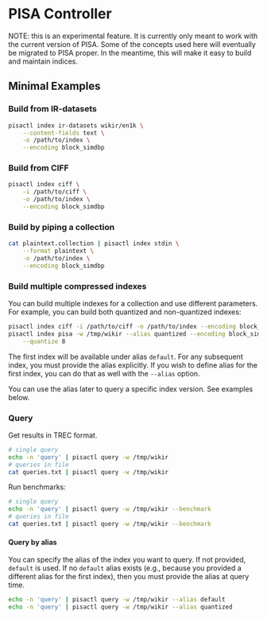 # PISA Controller

NOTE: this is an experimental feature. It is currently only meant to
work with the current version of PISA. Some of the concepts used here
will eventually be migrated to PISA proper. In the meantime, this will
make it easy to build and maintain indices.

## Minimal Examples

### Build from IR-datasets

```sh
pisactl index ir-datasets wikir/en1k \
    --content-fields text \
    -o /path/to/index \
    --encoding block_simdbp
```

### Build from CIFF

```sh
pisactl index ciff \
    -i /path/to/ciff \
    -o /path/to/index \
    --encoding block_simdbp
```

### Build by piping a collection

```sh
cat plaintext.collection | pisactl index stdin \
    --format plaintext \
    -o /path/to/index \
    --encoding block_simdbp
```

### Build multiple compressed indexes

You can build multiple indexes for a collection and use different
parameters. For example, you can build both quantized and non-quantized
indexes:

```sh
pisactl index ciff -i /path/to/ciff -o /path/to/index --encoding block_simdbp
pisactl index pisa -w /tmp/wikir --alias quantized --encoding block_simdbp \
    --quantize 8
```

The first index will be available under alias `default`. For any
subsequent index, you must provide the alias explicitly. If you wish to
define alias for the first index, you can do that as well with the
`--alias` option.

You can use the alias later to query a specific index version. See
examples below.

### Query

Get results in TREC format.

```sh
# single query
echo -n 'query' | pisactl query -w /tmp/wikir
# queries in file
cat queries.txt | pisactl query -w /tmp/wikir
```

Run benchmarks:

```sh
# single query
echo -n 'query' | pisactl query -w /tmp/wikir --benchmark
# queries in file
cat queries.txt | pisactl query -w /tmp/wikir --benchmark
```

#### Query by alias

You can specify the alias of the index you want to query. If not
provided, `default` is used. If no `default` alias exists (e.g., because
you provided a different alias for the first index), then you must
provide the alias at query time.

```sh
echo -n 'query' | pisactl query -w /tmp/wikir --alias default
echo -n 'query' | pisactl query -w /tmp/wikir --alias quantized
```
